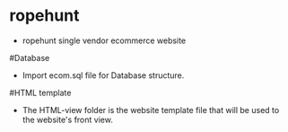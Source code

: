 # ropehunt
- ropehunt single vendor ecommerce website

#Database
- Import ecom.sql file for Database structure.

#HTML template
- The HTML-view folder is the website template file that will be used to the website's front view.
